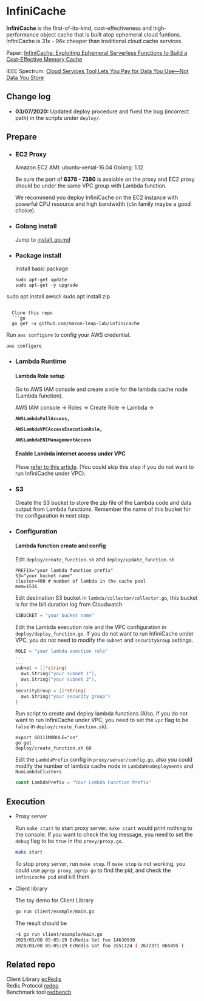 # InfiniCache

**InfiniCache** is the first-of-its-kind, cost-effectiveness and high-performance object cache that is built atop ephemeral cloud funtions. InfiniCache is 31x - 96x cheaper than traditional cloud cache services.

Paper: [InfiniCache: Exploiting Ephemeral Serverless Functions to Build a Cost-Effective Memory Cache](https://www.usenix.org/conference/fast20/presentation/wang-ao)


IEEE Spectrum: [Cloud Services Tool Lets You Pay for Data You Use—Not Data You Store](https://spectrum.ieee.org/tech-talk/computing/networks/pay-cloud-services-data-tool-news)

## Change log

- **03/07/2020:** Updated deploy procedure and fixed the bug (incorrect path) in the scripts under `deploy/`.

## Prepare

- ### EC2 Proxy

  Amazon EC2 AMI: ubuntu-xenial-16.04
  Golang: 1.12

  Be sure the port of **6378 - 7380** is avaiable on the proxy and EC2 proxy should be under the same VPC group with Lambda function.

  We recommend you deploy InfiniCache on the EC2 instance with powerful CPU resource and high bandwidth (`c5n` family maybe a good choice).

- ### Golang install

  Jump to [install_go.md](https://github.com/mason-leap-lab/infinicache/blob/master/depoly_go.md)

- ### Package install

  Install basic package
  ```shell
  sudo apt-get update
  sudo apt-get -y upgrade
sudo apt install awscli
  sudo apt install zip
```
  
  Clone this repo
  ```go
  go get -u github.com/mason-leap-lab/infinicache
  ```

  Run `aws configure` to config your AWS credential.

  ```shell
  aws configure
  ```
  
- ### Lambda Runtime

  #### Lambda Role setup

  Go to AWS IAM console and create a role for the lambda cache node (Lambda function).

  AWS IAM console -> Roles -> Create Role -> Lambda -> 

  **`AWSLambdaFullAccess, `**

  **`AWSLambdaVPCAccessExecutionRole, `**

  **`AWSLambdaENIManagementAccess`**

  #### Enable Lambda internet access under VPC

  Plese [refer to this article](https://aws.amazon.com/premiumsupport/knowledge-center/internet-access-lambda-function/). (You could skip this step if you do not want to run InfiniCache under VPC).

- ### S3

  Create the S3 bucket to store the zip file of the Lambda code and data output from Lambda functions. Remember the name of this bucket for the configuration in next step.


- ### Configuration

  #### Lambda function create and config

  Edit `deploy/create_function.sh` and `deploy/update_function.sh`

  ```shell
  PREFIX="your lambda function prefix"
  S3="your bucket name"
  cluster=400 # number of lambda in the cache pool
  mem=1536
  ```

  Edit destination S3 bucket in `lambda/collector/collector.go`, this bucket is for the bill duration log from Cloudwatch

  ```go
  S3BUCKET = "your bucket name"
  ```

  Edit the Lambda execution role and the VPC configuration in `deploy/deploy_function.go`. If you do not want to run InfiniCache under VPC, you do not need to modify the `subnet` and `securityGroup` settings.

  ```go
  ROLE = "your lambda exection role"
  ...
  ...
  subnet = []*string{
    aws.String("your subnet 1"),
    aws.String("your subnet 2"),
  }
  securityGroup = []*string{
    aws.String("your security group")
  }
  ```

  Run script to create and deploy lambda functions (Also, if you do not want to run InfiniCache under VPC, you need to set the `vpc` flag to be `false` in `deploy/create_function.sh`).

  ```shell
  export GO111MODULE="on"
  go get
  deploy/create_function.sh 60
  ```
  Edit the `LambdaPrefix` config in `proxy/server/config.go`, also you could modify the number of lambda cache node in `LambdaMaxDeployments` and `NumLambdaClusters`
    ```go
  const LambdaPrefix = "Your Lambda Function Prefix"
    ```


## Execution

- Proxy server

  Run `make start` to start proxy server.  `make start` would print nothing to the console. If you want to check the log message, you need to set the `debug` flag to be `true` in the `proxy/proxy.go`.

  ```bash
  make start
  ```

  To stop proxy server, run `make stop`. If `make stop` is not working, you could use `pgrep proxy`, `pgrep go` to find the pid, and check the `infinicache pid` and kill them.

- Client library

  The toy demo for Client Library

  ```bash
  go run client/example/main.go
  ```

  The result should be

  ```bash
  ~$ go run client/example/main.go
  2020/03/08 05:05:19 EcRedis Set foo 14630930
  2020/03/08 05:05:19 EcRedis Got foo 3551124 ( 2677371 865495 )
  ```

## Related repo

Client Library [ecRedis](https://github.com/mason-leap-lab/infinicache/tree/master/client)  
Redis Protocol [redeo](https://github.com/mason-leap-lab/redeo)  
Benchmark tool [redbench](https://github.com/wangaoone/redbench)  